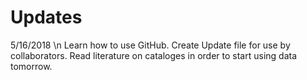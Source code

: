 # Updates

5/16/2018 \n
Learn how to use GitHub. 
Create Update file for use by collaborators.
Read literature on cataloges in order to start using data tomorrow.
